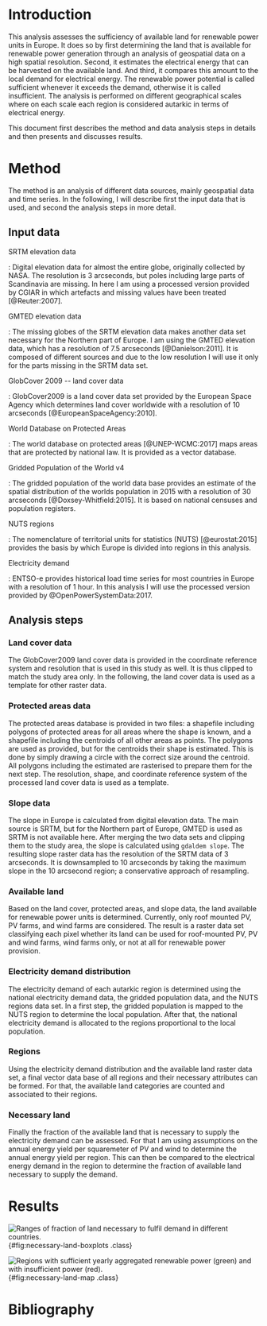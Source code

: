 # Introduction

This analysis assesses the sufficiency of available land for renewable power units in Europe. It does so by first determining the land that is available for renewable power generation through an analysis of geospatial data on a high spatial resolution. Second, it estimates the electrical energy that can be harvested on the available land. And third, it compares this amount to the local demand for electrical energy. The renewable power potential is called sufficient whenever it exceeds the demand, otherwise it is called insufficient. The analysis is performed on different geographical scales where on each scale each region is considered autarkic in terms of electrical energy.

This document first describes the method and data analysis steps in details and then presents and discusses results.

# Method

The method is an analysis of different data sources, mainly geospatial data and time series. In the following, I will describe first the input data that is used, and second the analysis steps in more detail.

## Input data

SRTM elevation data

:   Digital elevation data for almost the entire globe, originally collected by NASA. The resolution is 3 arcseconds, but poles including large parts of Scandinavia are missing. In here I am using a processed version provided by CGIAR in which artefacts and missing values have been treated [@Reuter:2007].

GMTED elevation data

:   The missing globes of the SRTM elevation data makes another data set necessary for the Northern part of Europe. I am using the GMTED elevation data, which has a resolution of 7.5 arcseconds [@Danielson:2011]. It is composed of different sources and due to the low resolution I will use it only for the parts missing in the SRTM data set.

GlobCover 2009 -- land cover data

:   GlobCover2009 is a land cover data set provided by the European Space Agency which determines land cover worldwide with a resolution of 10 arcseconds [@EuropeanSpaceAgency:2010].

World Database on Protected Areas

:   The world database on protected areas [@UNEP-WCMC:2017] maps areas that are protected by national law. It is provided as a vector database.

Gridded Population of the World v4

:   The gridded population of the world data base provides an estimate of the spatial distribution of the worlds population in 2015 with a resolution of 30 arcseconds [@Doxsey-Whitfield:2015]. It is based on national censuses and population registers.

NUTS regions

:   The nomenclature of territorial units for statistics (NUTS) [@eurostat:2015] provides the basis by which Europe is divided into regions in this analysis.

Electricity demand

:   ENTSO-e provides historical load time series for most countries in Europe with a resolution of 1 hour. In this analysis I will use the processed version provided by @OpenPowerSystemData:2017.


## Analysis steps

### Land cover data

The GlobCover2009 land cover data is provided in the coordinate reference system and resolution that is used in this study as well. It is thus clipped to match the study area only. In the following, the land cover data is used as a template for other raster data.

### Protected areas data

The protected areas database is provided in two files: a shapefile including polygons of protected areas for all areas where the shape is known, and a shapefile including the centroids of all other areas as points. The polygons are used as provided, but for the centroids their shape is estimated. This is done by simply drawing a circle with the correct size around the centroid. All polygons including the estimated are rasterised to prepare them for the next step. The resolution, shape, and coordinate reference system of the processed land cover data is used as a template.

### Slope data

The slope in Europe is calculated from digital elevation data. The main source is SRTM, but for the Northern part of Europe, GMTED is used as SRTM is not available here. After merging the two data sets and clipping them to the study area, the slope is calculated using `gdaldem slope`. The resulting slope raster data has the resolution of the SRTM data of 3 arcseconds. It is downsampled to 10 arcseconds by taking the maximum slope in the 10 arcsecond region; a conservative approach of resampling.

### Available land

Based on the land cover, protected areas, and slope data, the land available for renewable power units is determined. Currently, only roof mounted PV, PV farms, and wind farms are considered. The result is a raster data set classifying each pixel whether its land can be used for roof-mounted PV, PV and wind farms, wind farms only, or not at all for renewable power provision.

### Electricity demand distribution

The electricity demand of each autarkic region is determined using the national electricity demand data, the gridded population data, and the NUTS regions data set. In a first step, the gridded population is mapped to the NUTS region to determine the local population. After that, the national electricity demand is allocated to the regions proportional to the local population.

### Regions

Using the electricity demand distribution and the available land raster data set, a final vector data base of all regions and their necessary attributes can be formed. For that, the available land categories are counted and associated to their regions.

### Necessary land

Finally the fraction of the available land that is necessary to supply the electricity demand can be assessed. For that I am using assumptions on the annual energy yield per squaremeter of PV and wind to determine the annual energy yield per region. This can then be compared to the electrical energy demand in the region to determine the fraction of available land necessary to supply the demand.

# Results

![Ranges of fraction of land necessary to fulfil demand in different countries.](../build/necessary-land-boxplots.png){#fig:necessary-land-boxplots .class}

![Regions with sufficient yearly aggregated renewable power (green) and with insufficient power (red).](../build/necessary-land-map.png){#fig:necessary-land-map .class}

# Bibliography
